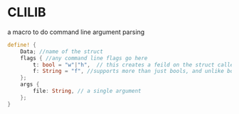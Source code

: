 # CLILIB
a macro to do command line argument parsing  
```rust
define! {
    Data; //name of the struct
    flags { //any command line flags go here
        t: bool = "w"|"h",  // this creates a feild on the struct called t, and makes -w and -h set it
        f: String = "f", //supports more than just bools, and unlike bools requires an argumnet
    };
    args {
        file: String, // a single argument
    };
}

```
